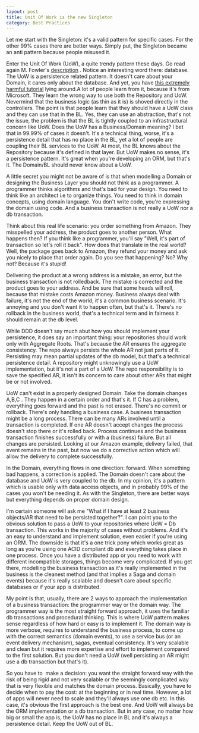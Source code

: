 ```yaml
---
layout: post
title: Unit Of Work is the new Singleton
category: Best Practices
---
```


Let me start with the Singleton: it's a valid pattern for specific cases. For the other 99% cases there are better ways. Simply put, the Singleton became an anti pattern because people misused it.

 Enter the Unit Of Work (UoW), a quite trendy pattern these days. Go read again M. Fowler's [description](http://martinfowler.com/eaaCatalog/unitOfWork.html) . Notice an interesting word there: database. The UoW is a persistence related pattern. It doesn't care about your Domain, it cares only about the database. And yet, you have [this extremely harmful tutorial](http://www.asp.net/mvc/tutorials/getting-started-with-ef-5-using-mvc-4/implementing-the-repository-and-unit-of-work-patterns-in-an-asp-net-mvc-application) lying around.A lot of people learn from it, because it's from Microsoft. They learn the wrong way to use both the Repository and UoW. Nevermind that the business logic (as thin as it is) is shoved directly in the controllers. The point is that people learn that they should have a UoW class and they can use that in the BL. Yes, they can use an abstraction, that's not the issue, the problem is that the BL is tightly coupled to an infrastructural concern like UoW. Does the UoW has a Business/Domain meaning? I bet that in 99.99% of cases it doesn't. It's a technical thing, worse, it's a persistence detail that has no place in the BL, yet a lot of people are coupling their BL services to the UoW. At most, the BL knows about the Repository because it's defined in that layer. But UoW makes no sense, it's a persistence pattern. It's great when you're developing an ORM, but that's it. The Domain/BL should never know about a UoW.

 A little secret you might not be aware of is that when modelling a Domain or designing the Business Layer you should not think as a programmer. A programmer thinks algorithms and that's bad for your design. You need to think like an architect i.e to organize things. You need to think in domain concepts, using domain language. You don't write code, you're expressing the domain using code. And a business transaction is not really a UoW nor a db transaction.

 Think about this real life scenario: you order something from Amazon. They misspelled your address, the product goes to another person. What happens then? If you think like a programmer, you'll say "Well, it's part of transaction so let's roll it back". How does that translate in the real world? Well, the package goes back to Amazon, they refund your money and ask you nicely to place that order again. Do you see that happening? No? Why not? Because it's stupid!

 Delivering the product at a wrong address is a mistake, an error, but the business transaction is not rolledback. The mistake is corrected and the product goes to your address. And be sure that some heads will roll, because that mistake costs Amazon money. Business always deal with failure, it's not the end of the world, it's a common business scenario. It's annoying and you don't want it to happen often, but that's it. There's no rollback in the business world, that's a technical term and in fairness it should remain at the db level.

 While DDD doesn't say much abut how you should implement your persistence, it does say an important thing: your repositories should work only with Aggregate Roots. That's because the AR ensures the aggregate consistency. The repo always persists the whole AR not just parts of it. Persisting may mean partial updates of the db model, but that's a technical persistence detail. A repository might unknowingly use a UoW implementation, but it's not a part of a UoW. The repo responsibility is to save the specified AR, it isn't its concern to care about other ARs that might be or not involved.

 UoW can't exist in a properly designed Domain. Take the domain changes A,B,C . They happen in a certain order and that's it. If C has a problem, everything goes forward and the past is not erased. There's no commit or rollback. There's only handling a business case. A business transaction might be a long process. There can be many ARs involved until a transaction is completed. If one AR doesn't accept changes the process doesn't stop there or it's rolled back. Process continues and the business transaction finishes successfully or with a (business) failure. But all changes are persisted. Looking at our Amazon example, delivery failed, that event remains in the past, but now we do a corrective action which will allow the delivery to complete successfully.

 In the Domain, everything flows in one direction: forward. When something bad happens, a correction is applied. The Domain doesn't care about the database and UoW is very coupled to the db. In my opinion, it's a pattern which is usable only with data access objects, and in probably 99% of the cases you won't be needing it. As with the Singleton, there are better ways but everything depends on proper domain design.

 I'm certain someone will ask me "What if I have at least 2 business objects/AR that need to be persisted together?". I can point you to the obvious solution to pass a UoW to your repositories where UoW = Db transaction. This works in the majority of cases without problems. And it's an easy to understand and implement solution, even easier if you're using an ORM. The downside is that it's a one trick pony which works great as long as you're using one ACID compliant db and everything takes place in one process. Once you have a distributed app or you need to work with different incompatible storages, things become very complicated. If you get there, modelling the business transaction as it's really implemented in the business is the cleanest method (and that implies a Saga and domain events) because it's really scalable and doesn't care about specific databases or if your app is distributed.

 My point is that, usually, there are 2 ways to approach the implementation of a business transaction: the programmer way or the domain way. The programmer way is the most straight forward approach, it uses the familiar db transactions and procedural thinking. This is where UoW pattern makes sense regardless of how hard or easy is to implement it. The domain way is more verbose, requires to understand the business process, to come up with the correct semantics (domain events), to use a service bus (or an event delivery mechanism), sagas, eventual consistency. It's very scalable and clean but it requires more expertise and effort to implement compared to the first solution. But you don't need a UoW (well persisting an AR might use a db transaction but that's it).

 So you have to  make a decision: you want the straight forward way with the risk of being rigid and not very scalable or the seemingly complicated way that is very flexible and matches the domain process. Basically, you have to decide when to pay the cost: at the beginning or in real time. However, a lot of apps will never need to scale and they'll always use one db etc. In this case, it's obvious the first approach is the best one. And UoW will always be the ORM implementation or a db transaction. But in any case, no matter how big or small the app is, the UoW has no place in BL and it's always a persistence detail. Keep the UoW out of BL.


